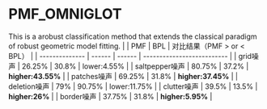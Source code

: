 # PMF_OMNIGLOT
This is  a arobust classification method that extends the classical paradigm of robust geometric model fitting.
|                | PMF    | BPL    | 对比结果（PMF > or < BPL） |
| -------------- | ------ | ------ | -------------------------- |
| grid噪声       | 26.25% | 30.8%  | lower:4.55%                |
| saltpepper噪声 | 80.75% | 37.2%  | **higher:43.55%**          |
| patches噪声    | 69.25% | 31.8%  | **higher:37.45%**          |
| deletion噪声   | 79%    | 90.75% | lower:11.75%               |
| clutter噪声    | 39.5%  | 13.5%  | **higher:26%**             |
| border噪声     | 37.75% | 31.8%  | **higher:5.95%**           |
